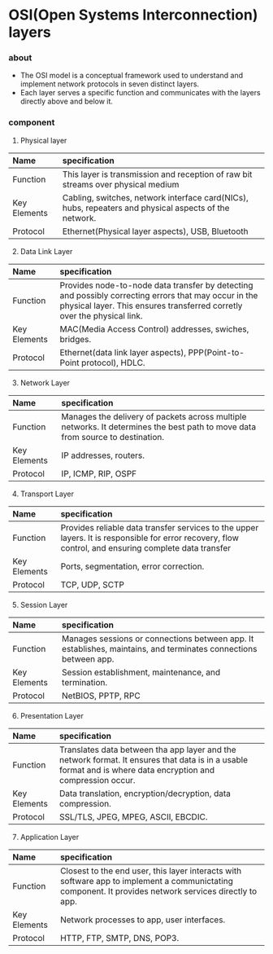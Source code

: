 # OSI(Open Systems Interconnection) layers

### about

- The OSI model is a conceptual framework used to understand and implement network protocols in seven distinct layers.
- Each layer serves a specific function and communicates with the layers directly above and below it.

### component

1. Physical layer

| Name         | specification                                                                                         |
| :----------- | :---------------------------------------------------------------------------------------------------- |
| Function     | This layer is transmission and reception of raw bit streams over physical medium                      |
| Key Elements | Cabling, switches, network interface card(NICs), hubs, repeaters and physical aspects of the network. |
| Protocol     | Ethernet(Physical layer aspects), USB, Bluetooth                                                      |

2. Data Link Layer

| Name         | specification                                                                                                                                                                   |
| :----------- | :------------------------------------------------------------------------------------------------------------------------------------------------------------------------------ |
| Function     | Provides node-to-node data transfer by detecting and possibly correcting errors that may occur in the physical layer. This ensures transferred corretly over the physical link. |
| Key Elements | MAC(Media Access Control) addresses, swiches, bridges.                                                                                                                          |
| Protocol     | Ethernet(data link layer aspects), PPP(Point-to-Point protocol), HDLC.                                                                                                          |

3. Network Layer
   
| Name         | specification                                                                                                                  |
| :----------- | :----------------------------------------------------------------------------------------------------------------------------- |
| Function     | Manages the delivery of packets across multiple networks. It determines the best path to move data from source to destination. |
| Key Elements | IP addresses, routers.                                                                                                         |
| Protocol     | IP, ICMP, RIP, OSPF                                                                                                            |

4. Transport Layer

| Name         | specification                                                                                                                                         |
| :----------- | :---------------------------------------------------------------------------------------------------------------------------------------------------- |
| Function     | Provides reliable data transfer services to the upper layers. It is responsible for error recovery, flow control, and ensuring complete data transfer |
| Key Elements | Ports, segmentation, error correction.                                                                                                                |
| Protocol     | TCP, UDP, SCTP                                                                                                                                        |

5. Session Layer

| Name         | specification                                                                                                   |
| :----------- | :-------------------------------------------------------------------------------------------------------------- |
| Function     | Manages sessions or connections between app. It establishes, maintains, and terminates connections between app. |
| Key Elements | Session establishment, maintenance, and termination.                                                            |
| Protocol     | NetBIOS, PPTP, RPC                                                                                              |

6. Presentation Layer

| Name         | specification                                                                                                                                                |
| :----------- | :----------------------------------------------------------------------------------------------------------------------------------------------------------- |
| Function     | Translates data between tha app layer and the network format. It ensures that data is in a usable format and is where data encryption and compression occur. |
| Key Elements | Data translation, encryption/decryption, data compression.                                                                                                   |
| Protocol     | SSL/TLS, JPEG, MPEG, ASCII, EBCDIC.                                                                                                                          |

7. Application Layer

| Name         | specification                                                                                                                                          |
| :----------- | :----------------------------------------------------------------------------------------------------------------------------------------------------- |
| Function     | Closest to the end user, this layer interacts with software app to implement a communictating component. It provides network services directly to app. |
| Key Elements | Network processes to app, user interfaces.                                                                                                             |
| Protocol     | HTTP, FTP, SMTP, DNS, POP3.                                                                                                                            |
